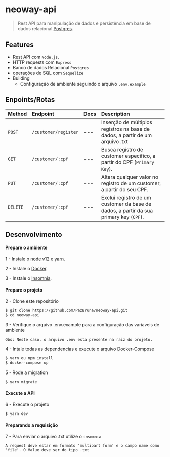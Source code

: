# neoway-api

> Rest API para manipulação de dados e persistência em base de dados relacional [Postgres](https://www.jetbrains.com/datagrip/features/postgresql/?source=google&medium=cpc&campaign=15034928077&term=postgres&content=555250377821&gclid=CjwKCAiAu5agBhBzEiwAdiR5tMdvdcBZD5qaR-BkipQ1FRAuHWljGoMxOonLZEmCbotqGh8vK0QYhhoCF8cQAvD_BwE).

## Features
- Rest API com `Node.js`.
- HTTP requests com `Express`
- Banco de dados Relacional `Postgres`
- operações de SQL com `Sequelize`
- Building
  - Configuração de ambiente seguindo o arquivo `.env.example` 
  
## Enpoints/Rotas

| Method | Endpoint | Docs | Description |
| :------------ | :------------ | :------------| :----------- |
| `POST` | `/customer/register` | --- | Inserção de múltiplos registros na base de dados, a partir de um arquivo .txt
| `GET` | `/customer/:cpf` | --- | Busca registro de customer especifico, a partir do CPF (`Primary Key`).
| `PUT` | `/customer/:cpf` | --- | Altera qualquer valor no registro de um customer, a partir do seu CPF.
| `DELETE` | `/customer/:cpf` | --- | Exclui registro de um customer da base de dados, a partir da sua primary key (`CPF`).

## Desenvolvimento

#### Prepare o ambiente

1 - Instale o [node v12]() e [yarn]().

2 - Instale o [Docker](https://docs.docker.com/engine/install/).

3 - Instale o [Insomnia](https://insomnia.rest/download).

#### Prepare o projeto

2 - Clone este repositório
```sh
$ git clone https://github.com/PazBruna/neoway-api.git
$ cd neoway-api
```
3 - Verifique o arquivo .env.example para a configuração das variaveis de ambiente
```
Obs: Neste caso, o arquivo .env esta presente na raiz do projeto.
```
4 - Intale todas as dependencias e execute o arquivo Docker-Compose
```sh
$ yarn ou npm install
$ docker-compose up
```
5 - Rode a migration
```sh
$ yarn migrate
```
#### Execute a API

6 - Execute o projeto
```sh
$ yarn dev
```
#### Preparando a requisição

7 - Para enviar o arquivo .txt utilize o `insomnia`
```
A request deve estar em formato 'multipart form' e o campo name como 'file'. O Value deve ser do tipo .txt
```

